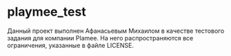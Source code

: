 # playmee_test

Данный проект выполнен Афанасьевым Михаилом в качестве тестового задания для компании Plamee. 
На него распространяются все ограничения, указанные в файле LICENSE.